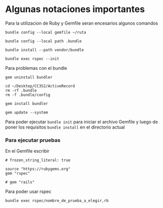 # Algunas notaciones importantes

Para la utilizacion de Ruby y Gemfile seran encesarios algunos comandos

```
bundle config --local gemfile ~/ruta
```
```
bundle config --local path .bundle
```
```
bundle install --path vendor/bundle

```
```
bundle exec rspec --init

```
Para problemas con el bundle
```
gem uninstall bundler

cd ~/Desktop/CC3S2/ActiveRecord
rm -rf .bundle
rm -f .bundle/config

gem install bundler

gem update --system

```
Para poder ejecutar ``` bundle init ``` para iniciar el archivo Gemfile y luego de poner los requisitos ``` bundle install ``` en el directorio actual

### Para ejecutar pruebas
En el Gemfile escribir
```
# frozen_string_literal: true

source "https://rubygems.org"
gem "rspec"

# gem "rails"
```
Para poder usar rspec
```
bundle exec rspec/nombre_de_prueba_a_elegir,rb
```
